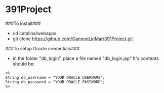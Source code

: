391Project
==========

###To install###
- cd catalina/webapps
- git clone https://github.com/GannonLinMar/391Project.git

###To setup Oracle credentials###
- in the folder "db_login", place a file named "db_login.jsp" It's contents should be:

```
<% 
String db_username = "YOUR ORACLE USERNAME";
String db_password = "YOUR ORACLE PASSWORD";
%>
```

